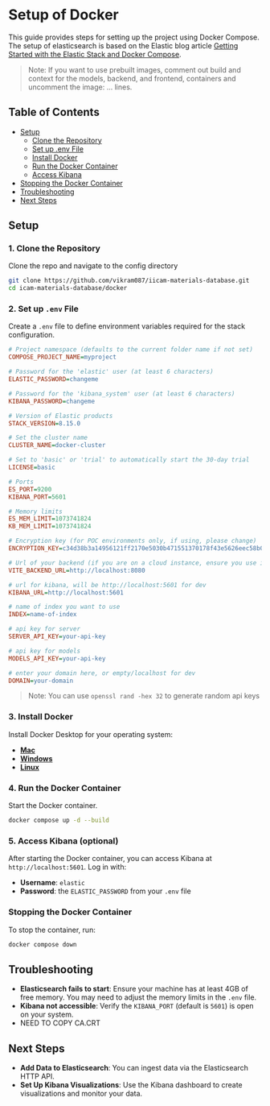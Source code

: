 # Setup of Docker

This guide provides steps for setting up the project using Docker Compose. The setup of elasticsearch is based on the Elastic blog article [Getting Started with the Elastic Stack and Docker Compose](https://www.elastic.co/blog/getting-started-with-the-elastic-stack-and-docker-compose).

> Note: If you want to use prebuilt images, comment out build and context for the models, backend, and frontend, containers and uncomment the image: ... lines.

## Table of Contents
- [Setup](#setup)
  - [Clone the Repository](#1-clone-the-repository)
  - [Set up .env File](#2-set-up-env-file)
  - [Install Docker](#3-install-docker)
  - [Run the Docker Container](#4-run-the-docker-container)
  - [Access Kibana](#5-access-kibana-optional)
- [Stopping the Docker Container](#stopping-the-docker-container)
- [Troubleshooting](#troubleshooting)
- [Next Steps](#next-steps)

## Setup

### 1. Clone the Repository

Clone the repo and navigate to the config directory

   ```bash
   git clone https://github.com/vikram087/iicam-materials-database.git
   cd icam-materials-database/docker
   ```

### 2. Set up `.env` File

Create a `.env` file to define environment variables required for the stack configuration.

   ```ini
   # Project namespace (defaults to the current folder name if not set)
   COMPOSE_PROJECT_NAME=myproject

   # Password for the 'elastic' user (at least 6 characters)
   ELASTIC_PASSWORD=changeme

   # Password for the 'kibana_system' user (at least 6 characters)
   KIBANA_PASSWORD=changeme

   # Version of Elastic products
   STACK_VERSION=8.15.0

   # Set the cluster name
   CLUSTER_NAME=docker-cluster

   # Set to 'basic' or 'trial' to automatically start the 30-day trial
   LICENSE=basic

   # Ports
   ES_PORT=9200
   KIBANA_PORT=5601

   # Memory limits
   ES_MEM_LIMIT=1073741824
   KB_MEM_LIMIT=1073741824

   # Encryption key (for POC environments only, if using, please change)
   ENCRYPTION_KEY=c34d38b3a14956121ff2170e5030b471551370178f43e5626eec58b04a30fae2

   # Url of your backend (if you are on a cloud instance, ensure you use its public DNS/IP for this)
   VITE_BACKEND_URL=http://localhost:8080

   # url for kibana, will be http://localhost:5601 for dev
   KIBANA_URL=http://localhost:5601

   # name of index you want to use
   INDEX=name-of-index

   # api key for server
   SERVER_API_KEY=your-api-key

   # api key for models
   MODELS_API_KEY=your-api-key

   # enter your domain here, or empty/localhost for dev
   DOMAIN=your-domain
   ```

   > Note: You can use `openssl rand -hex 32` to generate random api keys

### 3. Install Docker

Install Docker Desktop for your operating system:

- **[Mac](https://docs.docker.com/desktop/install/mac-install/)**
- **[Windows](https://docs.docker.com/desktop/install/windows-install/)**
- **[Linux](https://docs.docker.com/desktop/install/linux/)**

### 4. Run the Docker Container

Start the Docker container.

   ```bash
   docker compose up -d --build
   ```

### 5. Access Kibana (optional)

After starting the Docker container, you can access Kibana at `http://localhost:5601`. Log in with:

   - **Username**: `elastic`
   - **Password**: the `ELASTIC_PASSWORD` from your `.env` file


### Stopping the Docker Container

To stop the container, run:

   ```bash
   docker compose down
   ```

## Troubleshooting

- **Elasticsearch fails to start**: Ensure your machine has at least 4GB of free memory. You may need to adjust the memory limits in the `.env` file.
- **Kibana not accessible**: Verify the `KIBANA_PORT` (default is `5601`) is open on your system.
- NEED TO COPY CA.CRT

## Next Steps

- **Add Data to Elasticsearch**: You can ingest data via the Elasticsearch HTTP API.
- **Set Up Kibana Visualizations**: Use the Kibana dashboard to create visualizations and monitor your data.